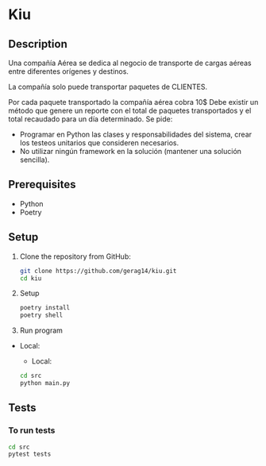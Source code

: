 # Kiu
## Description

Una compañía Aérea se dedica al negocio de transporte de cargas aéreas entre diferentes orígenes y destinos.

La compañía solo puede transportar paquetes de CLIENTES.

Por cada paquete transportado la compañía aérea cobra 10$
Debe existir un método que genere un reporte con el total de paquetes transportados y el total recaudado para un día determinado.
Se pide:

- Programar en Python las clases y responsabilidades del sistema, crear los testeos unitarios que consideren necesarios.
- No utilizar ningún framework en la solución (mantener una solución sencilla).

## Prerequisites

- Python
- Poetry

## Setup

1. Clone the repository from GitHub:

   ```bash
   git clone https://github.com/gerag14/kiu.git
   cd kiu
   ```

2. Setup

   ```bash
   poetry install
   poetry shell
   ```
   
3. Run program

- Local:

  - Local:

  ```bash
  cd src
  python main.py
  ```

## Tests

### To run tests

```bash
cd src
pytest tests
```
